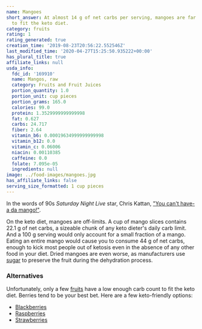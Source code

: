 ```yaml
---
name: Mangoes
short_answer: At almost 14 g of net carbs per serving, mangoes are far too carb-heavy
  to fit the keto diet.
category: fruits
rating: 1
rating_generated: true
creation_time: '2019-08-23T20:56:22.552546Z'
last_modified_time: '2020-04-27T15:25:50.935222+00:00'
has_plural_title: true
affiliate_links: null
usda_info:
  fdc_id: '169910'
  name: Mangos, raw
  category: Fruits and Fruit Juices
  portion_quantity: 1.0
  portion_unit: cup pieces
  portion_grams: 165.0
  calories: 99.0
  protein: 1.3529999999999998
  fat: 0.627
  carbs: 24.717
  fiber: 2.64
  vitamin_b6: 0.00019634999999999998
  vitamin_b12: 0.0
  vitamin_c: 0.06006
  niacin: 0.00110385
  caffeine: 0.0
  folate: 7.095e-05
  ingredients: null
image: ../food-images/mangoes.jpg
has_affiliate_links: false
serving_size_formatted: 1 cup pieces
---
```


In the words of 90s _Saturday Night Live_ star, Chris Kattan, ["You can't have-a da mango!"](<https://en.wikipedia.org/wiki/Mango_(Saturday_Night_Live)>).

On the keto diet, mangoes are off-limits. A cup of mango slices contains 22.1 g of net carbs, a sizeable chunk of any keto dieter's daily carb limit. And a 100 g serving would only account for a small fraction of a mango. Eating an entire mango would cause you to consume 44 g of net carbs, enough to kick most people out of ketosis even in the absence of any other food in your diet. Dried mangoes are even worse, as manufacturers use [sugar](/sugar) to preserve the fruit during the dehydration process.

### Alternatives

Unfortunately, only a few [fruits](/category/fruits) have a low enough carb count to fit the keto diet. Berries tend to be your best bet. Here are a few keto-friendly options:

- [Blackberries](/blackberries)
- [Raspberries](/raspberries)
- [Strawberries](/strawberries)
